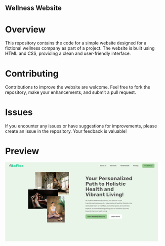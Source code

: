 ## Wellness Website
# Overview
This repository contains the code for a simple website designed for a fictional wellness company as part of a project. The website is built using HTML and CSS, providing a clean and user-friendly interface.

# Contributing
Contributions to improve the website are welcome. Feel free to fork the repository, make your enhancements, and submit a pull request.

# Issues
If you encounter any issues or have suggestions for improvements, please create an issue in the repository. Your feedback is valuable!

# Preview
![Hero section preview](https://github.com/Patryka99/VitaFlex/blob/main/img/1.png)
